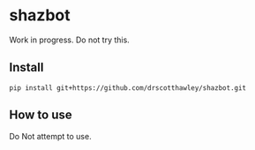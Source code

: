 shazbot
================

<!-- WARNING: THIS FILE WAS AUTOGENERATED! DO NOT EDIT! -->

Work in progress. Do not try this.

## Install

    pip install git+https://github.com/drscotthawley/shazbot.git

## How to use

Do Not attempt to use.
